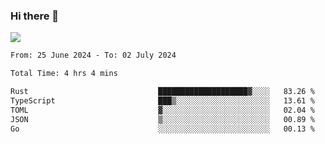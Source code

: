 ### Hi there 👋️

![](https://komarev.com/ghpvc/?username=Loner1024)

<!--START_SECTION:waka-->

```txt
From: 25 June 2024 - To: 02 July 2024

Total Time: 4 hrs 4 mins

Rust                             ████████████████████▓░░░░   83.26 %
TypeScript                       ███▒░░░░░░░░░░░░░░░░░░░░░   13.61 %
TOML                             ▓░░░░░░░░░░░░░░░░░░░░░░░░   02.04 %
JSON                             ▒░░░░░░░░░░░░░░░░░░░░░░░░   00.89 %
Go                               ░░░░░░░░░░░░░░░░░░░░░░░░░   00.13 %
```

<!--END_SECTION:waka-->




